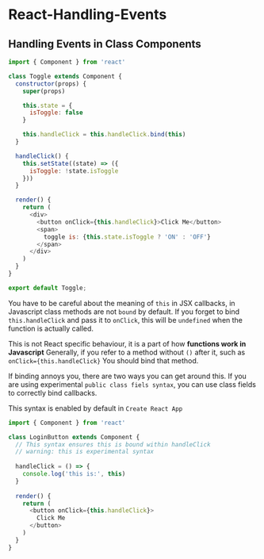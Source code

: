 # React-Handling-Events

## Handling Events in Class Components

```js
import { Component } from 'react'

class Toggle extends Component {
  constructor(props) {
    super(props)

    this.state = {
      isToggle: false
    }

    this.handleClick = this.handleClick.bind(this)
  }

  handleClick() {
    this.setState((state) => ({
      isToggle: !state.isToggle
    }))
  }

  render() {
    return (
      <div>
        <button onClick={this.handleClick}>Click Me</button>
        <span>
          toggle is: {this.state.isToggle ? 'ON' : 'OFF'}
        </span>
      </div>
    )
  }
}

export default Toggle;
```

You have to be careful about the meaning of `this` in JSX callbacks, in Javascript class methods are not `bound` by default. If you forget to bind `this.handleClick` and pass it to `onClick`, this will be `undefined` when the function is actually called.

This is not React specific behaviour, it is a part of how **functions work in Javascript** Generally, if you refer to a method without `()` after it, such as `onClick={this.handleClick}` You should bind that method.

If binding annoys you, there are two ways you can get around this. If you are using experimental `public class fiels syntax`, you can use class fields to correctly bind callbacks.

This syntax is enabled by default in `Create React App`

```js
import { Component } from 'react'

class LoginButton extends Component {
  // This syntax ensures this is bound within handleClick
  // warning: this is experimental syntax
  
  handleClick = () => {
    console.log('this is:', this)
  }
  
  render() {
    return (
      <button onClick={this.handleClick}>
        Click Me
      </button>
    )
  }
}
```
